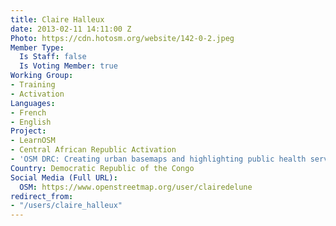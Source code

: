 ```yaml
---
title: Claire Halleux
date: 2013-02-11 14:11:00 Z
Photo: https://cdn.hotosm.org/website/142-0-2.jpeg
Member Type:
  Is Staff: false
  Is Voting Member: true
Working Group:
- Training
- Activation
Languages:
- French
- English
Project:
- LearnOSM
- Central African Republic Activation
- 'OSM DRC: Creating urban basemaps and highlighting public health services'
Country: Democratic Republic of the Congo
Social Media (Full URL):
  OSM: https://www.openstreetmap.org/user/clairedelune
redirect_from:
- "/users/claire_halleux"
---
```


